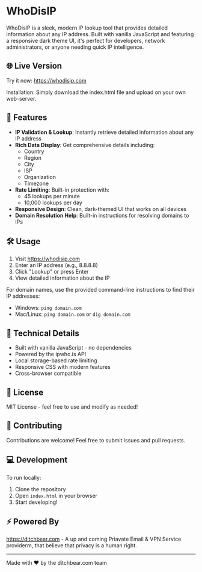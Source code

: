 # WhoDisIP

WhoDisIP is a sleek, modern IP lookup tool that provides detailed information about any IP address. Built with vanilla JavaScript and featuring a responsive dark theme UI, it's perfect for developers, network administrators, or anyone needing quick IP intelligence.

## 🌐 Live Version

Try it now: https://whodisip.com

Installation: Simply download the index.html file and upload on your own web-server.

## 🚀 Features

- **IP Validation & Lookup**: Instantly retrieve detailed information about any IP address
- **Rich Data Display**: Get comprehensive details including:
  - Country
  - Region
  - City
  - ISP
  - Organization
  - Timezone
- **Rate Limiting**: Built-in protection with:
  - 45 lookups per minute
  - 10,000 lookups per day
- **Responsive Design**: Clean, dark-themed UI that works on all devices
- **Domain Resolution Help**: Built-in instructions for resolving domains to IPs

## 🛠️ Usage

1. Visit https://whodisip.com
2. Enter an IP address (e.g., 8.8.8.8)
3. Click "Lookup" or press Enter
4. View detailed information about the IP

For domain names, use the provided command-line instructions to find their IP addresses:
- Windows: `ping domain.com`
- Mac/Linux: `ping domain.com` or `dig domain.com`

## 🔧 Technical Details

- Built with vanilla JavaScript - no dependencies
- Powered by the ipwho.is API
- Local storage-based rate limiting
- Responsive CSS with modern features
- Cross-browser compatible

## 📝 License

MIT License - feel free to use and modify as needed!

## 🤝 Contributing

Contributions are welcome! Feel free to submit issues and pull requests.

## 💻 Development

To run locally:
1. Clone the repository
2. Open `index.html` in your browser
3. Start developing!

## ⚡ Powered By

https://ditchbear.com - A up and coming Priavate Email & VPN Service providerm, that believe that privacy is a human right.

---

Made with ❤️ by the ditchbear.com team
